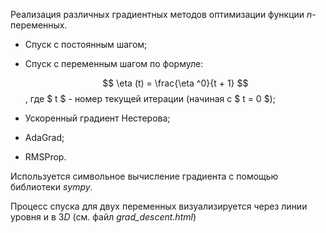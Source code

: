 Реализация различных градиентных методов оптимизации функции *n*-переменных. 

- Спуск с постоянным шагом;

- Спуск с переменным шагом по формуле:

  $$ \eta (t) = \frac{\eta ^0}{t + 1} $$, где $ t $ - номер текущей итерации (начиная с  $ t = 0 $);

- Ускоренный градиент Нестерова;

- AdaGrad;

- RMSProp.

Используется символьное вычисление градиента с помощью библиотеки *sympy*.

Процесс спуска для двух переменных визуализируется через линии уровня и в 3*D* (см. файл *grad_descent.html*)
